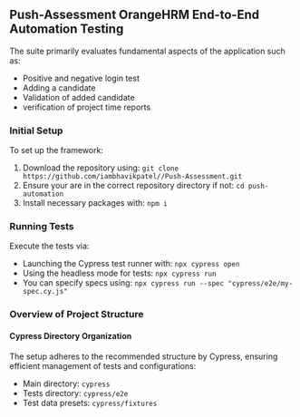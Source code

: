 
## Push-Assessment OrangeHRM End-to-End Automation Testing

The suite primarily evaluates fundamental aspects of the application such as:

- Positive and negative login test
- Adding a candidate
- Validation of added candidate
- verification of project time reports

### Initial Setup
To set up the framework:
1. Download the repository using: `git clone https://github.com/iambhavikpatel//Push-Assessment.git`
2. Ensure your are in the correct repository directory if not: `cd push-automation`
3. Install necessary packages with: `npm i`

### Running Tests
Execute the tests via:
- Launching the Cypress test runner with: `npx cypress open`
- Using the headless mode for tests: `npx cypress run`
- You can specify specs using: `npx cypress run --spec "cypress/e2e/my-spec.cy.js"`

### Overview of Project Structure

#### Cypress Directory Organization
The setup adheres to the recommended structure by Cypress, ensuring efficient management of tests and configurations:
- Main directory: `cypress`
- Tests directory: `cypress/e2e`
- Test data presets: `cypress/fixtures`

